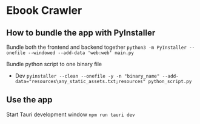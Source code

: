 # Ebook Crawler

## How to bundle the app with PyInstaller

Bundle both the frontend and backend together
`python3 -m PyInstaller --onefile --windowed --add-data 'web:web' main.py`

Bundle python script to one binary file
- Dev
`pyinstaller --clean --onefile -y -n "binary_name" --add-data="resources\any_static_assets.txt;resources" python_script.py`

## Use the app

Start Tauri development window 
`npm run tauri dev`